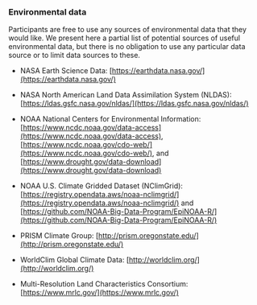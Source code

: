 ### Environmental data

Participants are free to use any sources of environmental data that they would like. We present here a partial list of potential sources of useful environmental data, but there is no obligation to use any particular data source or to limit data sources to these.

  * NASA Earth Science Data: [https://earthdata.nasa.gov/](https://earthdata.nasa.gov/)

  * NASA North American Land Data Assimilation System (NLDAS): [https://ldas.gsfc.nasa.gov/nldas/](https://ldas.gsfc.nasa.gov/nldas/)

  * NOAA National Centers for Environmental Information: [https://www.ncdc.noaa.gov/data-access](https://www.ncdc.noaa.gov/data-access), [https://www.ncdc.noaa.gov/cdo-web/](https://www.ncdc.noaa.gov/cdo-web/), and [https://www.drought.gov/data-download](https://www.drought.gov/data-download)

  * NOAA U.S. Climate Gridded Dataset (NClimGrid): [https://registry.opendata.aws/noaa-nclimgrid/](https://registry.opendata.aws/noaa-nclimgrid/) and [https://github.com/NOAA-Big-Data-Program/EpiNOAA-R/](https://github.com/NOAA-Big-Data-Program/EpiNOAA-R/)

  * PRISM Climate Group: [http://prism.oregonstate.edu/](http://prism.oregonstate.edu/)

  * WorldClim Global Climate Data: [http://worldclim.org/](http://worldclim.org/)

  * Multi-Resolution Land Characteristics Consortium: [https://www.mrlc.gov/](https://www.mrlc.gov/)
